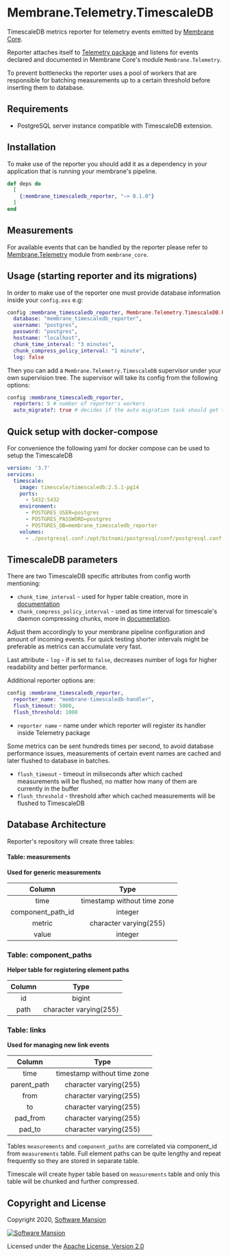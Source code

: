 # Membrane.Telemetry.TimescaleDB

TimescaleDB metrics reporter for telemetry events emitted by [Membrane Core](https://hex.pm/packages/membrane_core).

Reporter attaches itself to [Telemetry package](https://hex.pm/packages/telemetry) and listens for events declared and documented in Membrane Core's module `Membrane.Telemetry`.

To prevent bottlenecks the reporter uses a pool of workers that are responsible for batching measurements up to a certain threshold before
inserting them to database.



## Requirements
 - PostgreSQL server instance compatible with TimescaleDB extension.

## Installation

To make use of the reporter you should add it as a dependency in your application that is running your membrane's pipeline.
```elixir
def deps do
  [
    {:membrane_timescaledb_reporter, "~> 0.1.0"}
  ]
end
```

## Measurements
For available events that can be handled by the reporter please refer to [Membrane.Telemetry](https://github.com/membraneframework/membrane_core/blob/master/lib/membrane/telemetry.ex) 
module from `membrane_core`.


## Usage (starting reporter and its migrations)
In order to make use of the reporter one must provide database information inside your `config.exs` e.g: 
```elixir
config :membrane_timescaledb_reporter, Membrane.Telemetry.TimescaleDB.Repo,
  database: "membrane_timescaledb_reporter",
  username: "postgres",
  password: "postgres",
  hostname: "localhost",
  chunk_time_interval: "3 minutes",
  chunk_compress_policy_interval: "1 minute",
  log: false
```

Then you can add a `Membrane.Telemetry.TimescaleDB` supervisor under your own supervision tree.
The supervisor will take its config from the following options:
```elixir
config :membrane_timescaledb_reporter,
  reporters: 5 # number of reporter's workers
  auto_migrate?: true # decides if the auto migration task should get triggered during supervisor initialization
```

## Quick setup with docker-compose
For convenience the following yaml for docker compose can be used to setup the TimescaleDB
```yaml
version: '3.7'
services:
  timescale:
    image: timescale/timescaledb:2.5.1-pg14
    ports:
      - 5432:5432
    environment:
      - POSTGRES_USER=postgres
      - POSTGRES_PASSWORD=postgres
      - POSTGRES_DB=membrane_timescaledb_reporter
    volumes:
      - ./postgresql.conf:/opt/bitnami/postgresql/conf/postgresql.conf
```

## TimescaleDB parameters
There are two TimescaleDB specific attributes from config worth mentioning:
 - `chunk_time_interval` - used for hyper table creation, more in [documentation](https://docs.timescale.com/latest/api#hypertable-management)
 - `chunk_compress_policy_interval` - used as time interval for timescale's daemon compressing chunks, more in [documentation](https://docs.timescale.com/latest/api#add_compress_chunks_policy).

Adjust them accordingly to your membrane pipeline configuration and
amount of incoming events. For quick testing shorter intervals might be preferable as metrics can accumulate very fast. 

Last attribute - `log` - if is set to `false`, decreases number of logs for higher readability and better performance.

Additional reporter options are:
```elixir
config :membrane_timescaledb_reporter,
  reporter_name: "membrane-timescaledb-handler",
  flush_timeout: 5000,
  flush_threshold: 1000
```

 - `reporter name` - name under which reporter will register its handler inside Telemetry package

 Some metrics can be sent hundreds times per second, to avoid database performance issues, measurements of certain event names are cached and later flushed to database in batches.
 - `flush_timeout` - timeout in miliseconds after which cached measurements will be flushed, no matter how many of them are currently in the buffer
 - `flush_threshold` - threshold after which cached measurements will be flushed to TimescaleDB  


## Database Architecture
Reporter's repository will create three tables:

#### Table: measurements
**Used for generic measurements**

|      Column       |             Type            |
|:-----------------:|:---------------------------:|
|       time        | timestamp without time zone |
| component_path_id |           integer           |
|      metric       |    character varying(255)   |
|      value        |           integer           |

### Table: component_paths
**Helper table for registering element paths**

| Column |          Type          |
|:------:|:----------------------:|
|   id   |         bigint         |
|  path  | character varying(255) |


### Table: links
**Used for managing new link events**

|    Column   |             Type            |
|:-----------:|:---------------------------:|
|     time    | timestamp without time zone |
| parent_path |    character varying(255)   |
|     from    |    character varying(255)   |
|      to     |    character varying(255)   |
|   pad_from  |    character varying(255)   |
|    pad_to   |    character varying(255)   |


Tables `measurements` and `component_paths` are correlated via component_id from `measurements` table.
Full element paths can be quite lengthy and repeat frequently so they are stored in separate table.

Timescale will create hyper table based on `measurements` table and only this table will be chunked and further compressed.

## Copyright and License

Copyright 2020, [Software Mansion](https://swmansion.com/?utm_source=git&utm_medium=readme&utm_campaign=membrane)

[![Software Mansion](https://logo.swmansion.com/logo?color=white&variant=desktop&width=200&tag=membrane-github)](https://swmansion.com/?utm_source=git&utm_medium=readme&utm_campaign=membrane)

Licensed under the [Apache License, Version 2.0](LICENSE)
